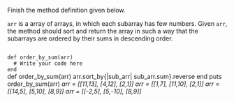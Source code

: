 Finish the method definition given below.

`arr` is a array of arrays, in which each subarray has few numbers. Given `arr`,  the method should sort and return the array in such a way that the subarrays are ordered by their sums in descending order.

<Editor lang="ruby" type="exercise" testMode="multipleInput">
<code>
def order_by_sum(arr)
  # Write your code here
end
</code>

<solution>
def order_by_sum(arr)
  arr.sort_by{|sub_arr| sub_arr.sum}.reverse
end
</solution>

<testcases>
<caller>
puts order_by_sum(arr)
</caller>
<testcase>
<i>
arr = [[11,13], [4,12], [2,1]]
</i>
</testcase>
<testcase>
<i>
arr = [[1,7], [11,10], [2,1]]
</i>
</testcase>
<testcase>
<i>
arr = [[14,5], [5,10], [8,9]]
</i>
</testcase>
<testcase>
<i>
arr = [[-2,5], [5,-10], [8,9]]
</i>
</testcase>
</testcases>
</Editor>